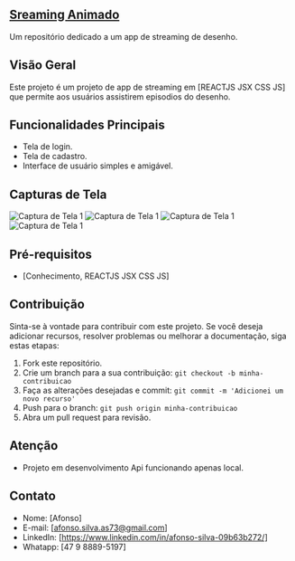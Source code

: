 
## [Sreaming Animado](https://app-streaming-home.netlify.app/)

Um repositório dedicado a um app de streaming de desenho.

## Visão Geral

Este projeto é um projeto de app de streaming em [REACTJS JSX CSS JS] que permite aos usuários assistirem episodios do desenho.

## Funcionalidades Principais

- Tela de login.
- Tela de cadastro.
- Interface de usuário simples e amigável.

## Capturas de Tela

![Captura de Tela 1](screenshots/imagem-01.png)
![Captura de Tela 1](screenshots/imagem-02.png)
![Captura de Tela 1](screenshots/imagem-03.png)
![Captura de Tela 1](screenshots/imagem-04.png)

## Pré-requisitos

- [Conhecimento, REACTJS JSX CSS JS]

## Contribuição

Sinta-se à vontade para contribuir com este projeto. Se você deseja adicionar recursos, resolver problemas ou melhorar a documentação, siga estas etapas:

1. Fork este repositório.
2. Crie um branch para a sua contribuição: `git checkout -b minha-contribuicao`
3. Faça as alterações desejadas e commit: `git commit -m 'Adicionei um novo recurso'`
4. Push para o branch: `git push origin minha-contribuicao`
5. Abra um pull request para revisão.

## Atenção
- Projeto em desenvolvimento Api funcionando apenas local.

## Contato

- Nome: [Afonso]
- E-mail: [afonso.silva.as73@gmail.com]
- LinkedIn: [https://www.linkedin.com/in/afonso-silva-09b63b272/]
- Whatapp: [47 9 8889-5197]
